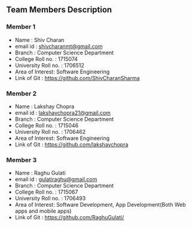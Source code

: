 ## Team Members Description

### Member 1

- Name     : Shiv Charan
- email id : shivcharanmt@gmail.com
- Branch   : Computer Science Department
- College Roll no. : 1715074
- University Roll no. : 1706512
- Area of Interest: Software Engineering
- Link of Git : https://github.com/ShivCharanSharma

### Member 2

- Name     : Lakshay Chopra
- email id : lakshaychopra21@gmail.com
- Branch   : Computer Science Department
- College Roll no. : 1715046
- University Roll no. : 1706462
- Area of Interest: Software Engineering
- Link of Git : https://github.com/lakshaychopra

### Member 3

- Name     : Raghu Gulati
- email id : gulatiraghu@gmail.com
- Branch   : Computer Science Department
- College Roll no. : 1715067
- University Roll no. : 1706493
- Area of Interest: Software Development, App Development(Both Web apps and mobile apps)
- Link of Git : https://github.com/RaghuGulati/
